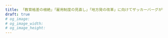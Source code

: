 ```yaml
---
title: 「教育格差の根絶」「雇用制度の見直し」「地方発の改革」に向けてザッカーバーグが寄付した1億ドルが、いつのまにか消えた話
draft: true
# og_image:
# og_image_width:
# og_image_height:
---
```

